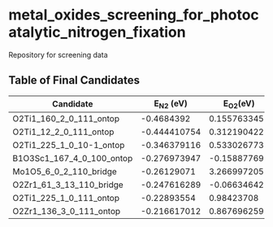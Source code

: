 # metal_oxides_screening_for_photocatalytic_nitrogen_fixation
Repository for screening data 

## Table of Final Candidates
| Candidate  | E<sub>N2</sub> (eV) | E<sub>O2</sub>(eV) |          gif           |
| ------------- | ------------- | ------------- | -------------|
| O2Ti1_160_2_0_111_ontop  | -0.4684392  | 0.155763345  |![](https://github.com/nianhant/metal_oxides_screening_for_photocatalytic_nitrogen_fixation/blob/main/final_candidate_gif/O2Ti1_160_2_0_111_ontop_sbs.gif)|
| O2Ti1_12_2_0_111_ontop    | -0.444410754  | 0.312190422   | ![](https://github.com/nianhant/metal_oxides_screening_for_photocatalytic_nitrogen_fixation/blob/main/final_candidate_gif/O2Ti1_12_2_0_111_ontop_sbs.gif) |
| O2Ti1_225_1_0_10-1_ontop  | -0.346379116  | 0.533026773   | ![](https://github.com/nianhant/metal_oxides_screening_for_photocatalytic_nitrogen_fixation/blob/main/final_candidate_gif/O2Ti1_225_1_0_10-1_ontop_sbs.gif)  |
| B1O3Sc1_167_4_0_100_ontop | -0.276973947  | -0.15887769   | ![](https://github.com/nianhant/metal_oxides_screening_for_photocatalytic_nitrogen_fixation/blob/main/final_candidate_gif/B1O3Sc1_167_4_0_100_ontop_sbs.gif)  |
| Mo1O5_6_0_2_110_bridge    | -0.26129071   | 3.266997205   | ![](https://github.com/nianhant/metal_oxides_screening_for_photocatalytic_nitrogen_fixation/blob/main/final_candidate_gif/Mo1O5_6_0_2_110_bridge_sbs.gif)  |
| O2Zr1_61_3_13_110_bridge  | -0.247616289  | -0.066346429  | ![](https://github.com/nianhant/metal_oxides_screening_for_photocatalytic_nitrogen_fixation/blob/main/final_candidate_gif/O2Zr1_61_3_13_110_bridge_sbs.gif)  |
| O2Ti1_225_1_0_111_ontop   | -0.22893554   | 0.98423708    | ![](https://github.com/nianhant/metal_oxides_screening_for_photocatalytic_nitrogen_fixation/blob/main/final_candidate_gif/O2Ti1_225_1_0_111_ontop_sbs.gif)  |
| O2Zr1_136_3_0_111_ontop   | -0.216617012  | 0.867696259   | ![](https://github.com/nianhant/metal_oxides_screening_for_photocatalytic_nitrogen_fixation/blob/main/final_candidate_gif/O2Zr1_136_3_0_111_ontop_sbs.gif)  |